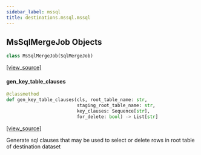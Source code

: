 ```yaml
---
sidebar_label: mssql
title: destinations.mssql.mssql
---
```


## MsSqlMergeJob Objects

```python
class MsSqlMergeJob(SqlMergeJob)
```

[[view_source]](https://github.com/dlt-hub/dlt/blob/30d0f64fb2cdbacc2e88fdb304371650f417e1f0/dlt/destinations/mssql/mssql.py#L68)

#### gen\_key\_table\_clauses

```python
@classmethod
def gen_key_table_clauses(cls, root_table_name: str,
                          staging_root_table_name: str,
                          key_clauses: Sequence[str],
                          for_delete: bool) -> List[str]
```

[[view_source]](https://github.com/dlt-hub/dlt/blob/30d0f64fb2cdbacc2e88fdb304371650f417e1f0/dlt/destinations/mssql/mssql.py#L70)

Generate sql clauses that may be used to select or delete rows in root table of destination dataset

